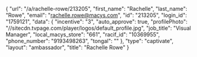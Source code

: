{
    "url": "\/a\/rachelle-rowe\/213205",
    "first_name": "Rachelle",
    "last_name": "Rowe",
    "email": "rachelle.rowe@macys.com",
    "id": "213205",
    "login_id": "1759121",
    "data": {
        "incentive": "3",
        "auto_approve": true,
        "profilePhoto": "\/\/sitecdn.tvpage.com\/player\/logos\/default_profile.jpg",
        "job_title": "Visual Manager",
        "local_macys_store": "661",
        "racif_id": "10369955",
        "phone_number": "9193498263",
        "tongal": ""
    },
    "type": "captivate",
    "layout": "ambassador",
    "title": "Rachelle Rowe"
}
